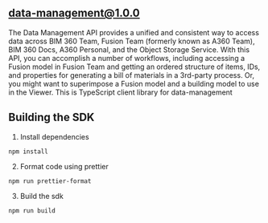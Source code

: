 ## data-management@1.0.0

The Data Management API provides a unified and consistent way to access data across BIM 360 Team, Fusion Team (formerly known as A360 Team), BIM 360 Docs, A360 Personal, and the Object Storage Service.  With this API, you can accomplish a number of workflows, including accessing a Fusion model in Fusion Team and getting an ordered structure of items, IDs, and properties for generating a bill of materials in a 3rd-party process. Or, you might want to superimpose a Fusion model and a building model to use in the Viewer.
This is TypeScript client library for data-management

## Building the SDK
1. Install dependencies
```
npm install
```
2. Format code using prettier
```
npm run prettier-format
```
3. Build the sdk
```
npm run build
```
